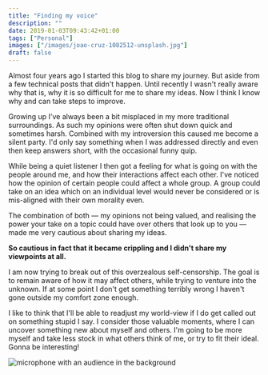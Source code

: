 ```yaml
---
title: "Finding my voice"
description: ""
date: 2019-01-03T09:43:42+01:00
tags: ["Personal"]
images: ["/images/joao-cruz-1082512-unsplash.jpg"]
draft: false
---
```

Almost four years ago I started this blog to share my journey. But aside from a few technical posts that didn't happen. Until recently I wasn't really aware why that is, why it is so difficult for me to share my ideas. Now I think I know why and can take steps to improve.<!--more-->

Growing up I've always been a bit misplaced in my more traditional surroundings. As such my opinions were often shut down quick and sometimes harsh. Combined with my introversion this caused me become a silent party. I'd only say something when I was addressed directly and even then keep answers short, with the occasional funny quip.

While being a quiet listener I then got a feeling for what is going on with the people around me, and how their interactions affect each other. I've noticed how the opinion of certain people could affect a whole group. A group could take on an idea which on an individual level would never be considered or is mis-aligned with their own morality even.

The combination of both — my opinions not being valued, and realising the power your take on a topic could have over others that look up to you — made me very cautious about sharing my ideas.

**So cautious in fact that it became crippling and I didn't share my viewpoints at all.**

I am now trying to break out of this overzealous self-censorship. The goal is to remain aware of how it may affect others, while trying to venture into the unknown. If at some point I don't get something terribly wrong I haven't gone outside my comfort zone enough.

I like to think that I'll be able to readjust my world-view if I do get called out on something stupid I say. I consider those valuable moments, where I can uncover something new about myself and others. I'm going to be more myself and take less stock in what others think of me, or try to fit their ideal. Gonna be interesting!

![microphone with an audience in the background](/images/joao-cruz-1082512-unsplash.jpg)
